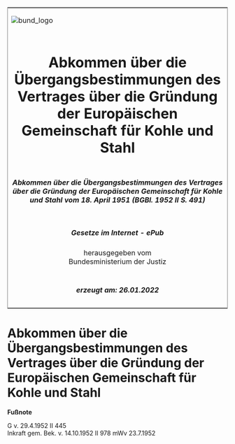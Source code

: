 <span id="DECKBLATT.html"></span>

<table border="0" frame="border" width="100%">

<tr valign="top">

<td align="left">

![bund\_logo](BfJ_2021_Web_de_de.gif)

</td>

<td align="right">

 

</td>

</tr>

<tr align="center" valign="middle">

<td colspan="2">

# Abkommen über die Übergangsbestimmungen des Vertrages über die Gründung der Europäischen Gemeinschaft für Kohle und Stahl

</td>

</tr>

<tr align="center" valign="middle">

<td colspan="2">

##### Abkommen über die Übergangsbestimmungen des Vertrages über die Gründung der Europäischen Gemeinschaft für Kohle und Stahl vom 18. April 1951 (BGBl. 1952 II S. 491)

</td>

</tr>

<tr align="center" valign="middle">

<td colspan="2">

  
  

##### Gesetze im Internet - ePub  
  
herausgegeben vom  
Bundesministerium der Justiz

</td>

</tr>

<tr align="center" valign="bottom">

<td colspan="2">

  
  

##### erzeugt am: 26.01.2022

</td>

</tr>

</table>

<span id="BJNR204910952.html"></span>

# Abkommen über die Übergangsbestimmungen des Vertrages über die Gründung der Europäischen Gemeinschaft für Kohle und Stahl

<div>

  
**Fußnote**

<div class="jnhtml">

<div>

<div class="jurAbsatz">

G v. 29.4.1952 II 445  
Inkraft gem. Bek. v. 14.10.1952 II 978 mWv 23.7.1952

</div>

</div>

</div>

</div>
